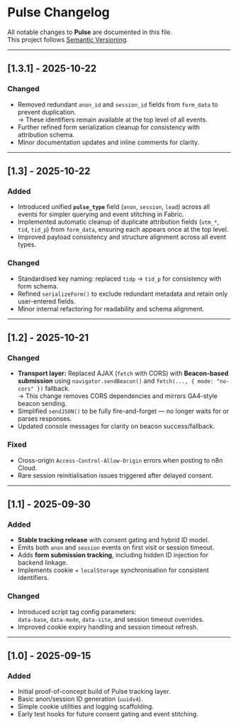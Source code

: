 # Pulse Changelog
All notable changes to **Pulse** are documented in this file.  
This project follows [Semantic Versioning](https://semver.org/).

---

## [1.3.1] - 2025-10-22
### Changed
- Removed redundant `anon_id` and `session_id` fields from `form_data` to prevent duplication.  
  → These identifiers remain available at the top level of all events.
- Further refined form serialization cleanup for consistency with attribution schema.
- Minor documentation updates and inline comments for clarity.


---

## [1.3] - 2025-10-22
### Added
- Introduced unified **`pulse_type`** field (`anon`, `session`, `lead`) across all events for simpler querying and event stitching in Fabric.
- Implemented automatic cleanup of duplicate attribution fields (`utm_*`, `tid`, `tid_p`) from `form_data`, ensuring each appears once at the top level.
- Improved payload consistency and structure alignment across all event types.

### Changed
- Standardised key naming: replaced `tidp` → `tid_p` for consistency with form schema.
- Refined `serializeForm()` to exclude redundant metadata and retain only user-entered fields.
- Minor internal refactoring for readability and schema alignment.

---

## [1.2] - 2025-10-21
### Changed
- **Transport layer:** Replaced AJAX (`fetch` with CORS) with **Beacon-based submission** using `navigator.sendBeacon()` and `fetch(..., { mode: "no-cors" })` fallback.  
  → This change removes CORS dependencies and mirrors GA4-style beacon sending.
- Simplified `sendJSON()` to be fully fire-and-forget — no longer waits for or parses responses.
- Updated console messages for clarity on beacon success/fallback.

### Fixed
- Cross-origin `Access-Control-Allow-Origin` errors when posting to n8n Cloud.
- Rare session reinitialisation issues triggered after delayed consent.

---

## [1.1] - 2025-09-30
### Added
- **Stable tracking release** with consent gating and hybrid ID model.
- Emits both `anon` and `session` events on first visit or session timeout.
- Adds **form submission tracking**, including hidden ID injection for backend linkage.
- Implements cookie + `localStorage` synchronisation for consistent identifiers.

### Changed
- Introduced script tag config parameters:  
  `data-base`, `data-mode`, `data-site`, and session timeout overrides.
- Improved cookie expiry handling and session timeout refresh.

---

## [1.0] - 2025-09-15
### Added
- Initial proof-of-concept build of Pulse tracking layer.
- Basic anon/session ID generation (`uuidv4`).
- Simple cookie utilities and logging scaffolding.
- Early test hooks for future consent gating and event stitching.
